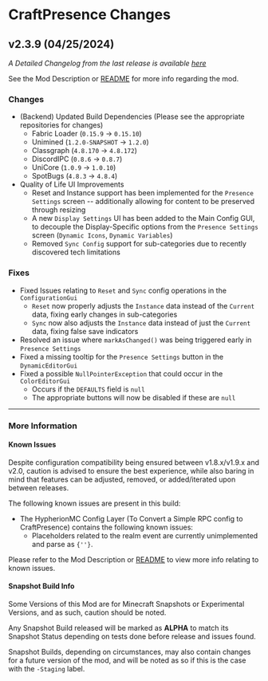 # CraftPresence Changes

## v2.3.9 (04/25/2024)

_A Detailed Changelog from the last release is
available [here](https://gitlab.com/CDAGaming/CraftPresence/-/compare/release%2Fv2.3.8...release%2Fv2.3.9)_

See the Mod Description or [README](https://gitlab.com/CDAGaming/CraftPresence) for more info regarding the mod.

### Changes

* (Backend) Updated Build Dependencies (Please see the appropriate repositories for changes)
    * Fabric Loader (`0.15.9` -> `0.15.10`)
    * Unimined (`1.2.0-SNAPSHOT` -> `1.2.0`)
    * Classgraph (`4.8.170` -> `4.8.172`)
    * DiscordIPC (`0.8.6` -> `0.8.7`)
    * UniCore (`1.0.9` -> `1.0.10`)
    * SpotBugs (`4.8.3` -> `4.8.4`)
* Quality of Life UI Improvements
    * Reset and Instance support has been implemented for the `Presence Settings` screen -- additionally allowing for
      content to be preserved through resizing
    * A new `Display Settings` UI has been added to the Main Config GUI, to decouple the Display-Specific options from
      the `Presence Settings` screen (`Dynamic Icons`, `Dynamic Variables`)
    * Removed `Sync Config` support for sub-categories due to recently discovered tech limitations

### Fixes

* Fixed Issues relating to `Reset` and `Sync` config operations in the `ConfigurationGui`
    * `Reset` now properly adjusts the `Instance` data instead of the `Current` data, fixing early changes in
      sub-categories
    * `Sync` now also adjusts the `Instance` data instead of just the `Current` data, fixing false save indicators
* Resolved an issue where `markAsChanged()` was being triggered early in `Presence Settings`
* Fixed a missing tooltip for the `Presence Settings` button in the `DynamicEditorGui`
* Fixed a possible `NullPointerException` that could occur in the `ColorEditorGui`
    * Occurs if the `DEFAULTS` field is `null`
    * The appropriate buttons will now be disabled if these are `null`

___

### More Information

#### Known Issues

Despite configuration compatibility being ensured between v1.8.x/v1.9.x and v2.0,
caution is advised to ensure the best experience, while also baring in mind that features can be adjusted, removed, or
added/iterated upon between releases.

The following known issues are present in this build:

* The HypherionMC Config Layer (To Convert a Simple RPC config to CraftPresence) contains the following known issues:
    * Placeholders related to the realm event are currently unimplemented and parse as `{''}`.

Please refer to the Mod Description or [README](https://gitlab.com/CDAGaming/CraftPresence) to view more info relating
to known issues.

#### Snapshot Build Info

Some Versions of this Mod are for Minecraft Snapshots or Experimental Versions, and as such, caution should be noted.

Any Snapshot Build released will be marked as **ALPHA** to match its Snapshot Status depending on tests done before
release
and issues found.

Snapshot Builds, depending on circumstances, may also contain changes for a future version of the mod, and will be noted
as so if this is the case with the `-Staging` label.
